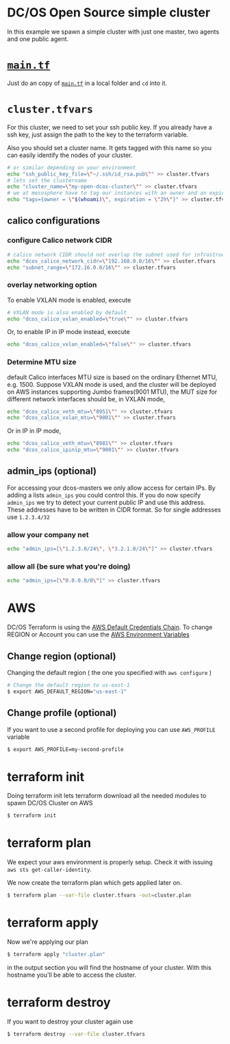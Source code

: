# DC/OS Open Source simple cluster
In this example we spawn a simple cluster with just one master, two agents and one public agent.

# [`main.tf`](./main.tf?raw=1)
Just do an copy of [`main.tf`](./main.tf?raw=1) in a local folder and `cd` into it.

# `cluster.tfvars`
For this cluster, we need to set your ssh public key. If you already have a ssh key, just assign the path to the key to the terraform variable.

Also you should set a cluster name. It gets tagged with this name so you can easily identify the nodes of your cluster.

```bash
# or similar depending on your environment
echo "ssh_public_key_file=\"~/.ssh/id_rsa.pub\"" >> cluster.tfvars
# lets set the clustername
echo "cluster_name=\"my-open-dcos-cluster\"" >> cluster.tfvars
# we at mesosphere have to tag our instances with an owner and an expire date.
echo "tags={owner = \"$(whoami)\", expiration = \"2h\"}" >> cluster.tfvars
```

## calico configurations

### configure Calico network CIDR
```bash
# calico network CIDR should not overlap the subnet used for infrastructure network.
echo "dcos_calico_network_cidr=\"192.168.0.0/16\"" >> cluster.tfvars
echo "subnet_range=\"172.16.0.0/16\"" >> cluster.tfvars
```

### overlay networking option

To enable VXLAN mode is enabled, execute
```bash
# VXLAN mode is also enabled by default
echo "dcos_calico_vxlan_enabled=\"true\"" >> cluster.tfvars
```

Or, to enable IP in IP mode instead, execute
```bash
echo "dcos_calico_vxlan_enabled=\"false\"" >> cluster.tfvars
```

### Determine MTU size

default Calico interfaces MTU size is based on the ordinary Ethernet MTU, e.g. 1500. Suppose VXLAN mode is used, and the cluster will be deployed on AWS instances supporting Jumbo frames(9001 MTU), the MUT size for different network interfaces should be, in VXLAN mode,
```bash
echo "dcos_calico_veth_mtu=\"8951\"" >> cluster.tfvars
echo "dcos_calico_vxlan_mtu=\"9001\"" >> cluster.tfvars
```
Or in IP in IP mode,
```bash
echo "dcos_calico_veth_mtu=\"8981\"" >> cluster.tfvars
echo "dcos_calico_ipinip_mtu=\"9001\"" >> cluster.tfvars
```

## admin_ips (optional)
For accessing your dcos-masters we only allow access for certain IPs. By adding a lists `admin_ips` you could control this. If you do now specify `admin_ips` we try to detect your current public IP and use this address. These addresses have to be written in CIDR format. So for single addresses use `1.2.3.4/32`

### allow your company net

```bash
echo "admin_ips=[\"1.2.3.0/24\", \"3.2.1.0/24\"]" >> cluster.tfvars
```

### allow all (be sure what you're doing)
```bash
echo "admin_ips=[\"0.0.0.0/0\"]" >> cluster.tfvars
```

# AWS
DC/OS Terraform is using the [AWS Default Credentials Chain](https://docs.aws.amazon.com/sdk-for-java/v1/developer-guide/credentials.html). To change REGION or Account you can use the [AWS Environment Variables](https://docs.aws.amazon.com/cli/latest/userguide/cli-environment.html)

## Change region (optional)
Changing the default region ( the one you specified with `aws configure` )

```bash
# Change the default region to us-east-1
$ export AWS_DEFAULT_REGION="us-east-1" 
```

## Change profile (optional)
If you want to use a second profile for deploying you can use `AWS_PROFILE` variable

```bash
$ export AWS_PROFILE=my-second-profile
```

# terraform init
Doing terraform init lets terraform download all the needed modules to spawn DC/OS Cluster on AWS

```bash
$ terraform init
```

# terraform plan
We expect your aws environment is properly setup. Check it with issuing `aws sts get-caller-identity`.

We now create the terraform plan which gets applied later on.

```bash
$ terraform plan --var-file cluster.tfvars -out=cluster.plan
```

# terraform apply
Now we're applying our plan

```bash
$ terraform apply "cluster.plan"
```

in the output section you will find the hostname of your cluster. With this hostname you'll be able to access the cluster.

# terraform destroy
If you want to destroy your cluster again use

```bash
$ terraform destroy --var-file cluster.tfvars
```
